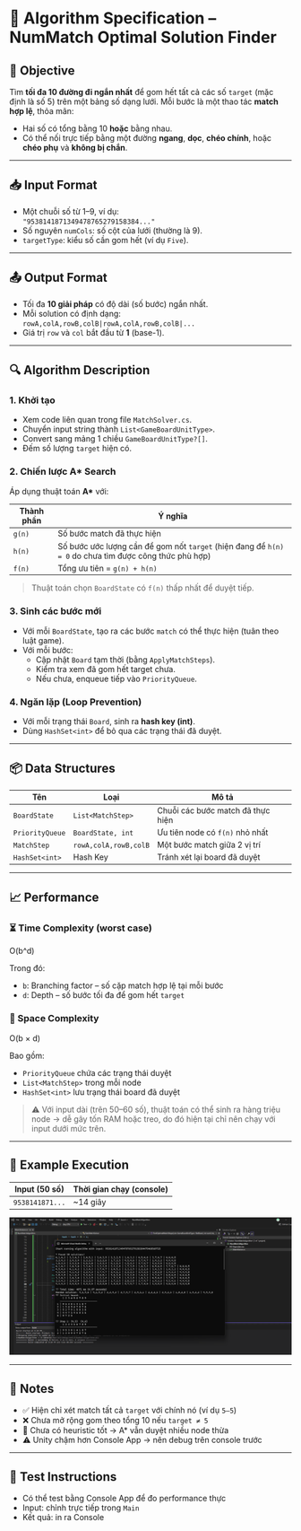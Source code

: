 # 📐 Algorithm Specification – NumMatch Optimal Solution Finder

## 🧩 Objective

Tìm **tối đa 10 đường đi ngắn nhất** để gom hết tất cả các số `target` (mặc định là số 5) trên một bảng số dạng lưới. Mỗi bước là một thao tác **match hợp lệ**, thỏa mãn:

-   Hai số có tổng bằng 10 **hoặc** bằng nhau.
-   Có thể nối trực tiếp bằng một đường **ngang**, **dọc**, **chéo chính**, hoặc **chéo phụ** và **không bị chắn**.

---

## 📥 Input Format

-   Một chuỗi số từ 1–9, ví dụ:  
    `"9538141871349478765279158384..."`
-   Số nguyên `numCols`: số cột của lưới (thường là 9).
-   `targetType`: kiểu số cần gom hết (ví dụ `Five`).

---

## 📤 Output Format

-   Tối đa **10 giải pháp** có độ dài (số bước) ngắn nhất.
-   Mỗi solution có định dạng:  
    `rowA,colA,rowB,colB|rowA,colA,rowB,colB|...`
-   Giá trị `row` và `col` bắt đầu từ **1** (base-1).

---

## 🔍 Algorithm Description

### 1. Khởi tạo

-   Xem code liên quan trong file `MatchSolver.cs`.
-   Chuyển input string thành `List<GameBoardUnitType>`.
-   Convert sang mảng 1 chiều `GameBoardUnitType?[]`.
-   Đếm số lượng `target` hiện có.

### 2. Chiến lược A\* Search

Áp dụng thuật toán **A\*** với:

| Thành phần | Ý nghĩa                                                                                                |
| ---------- | ------------------------------------------------------------------------------------------------------ |
| `g(n)`     | Số bước match đã thực hiện                                                                             |
| `h(n)`     | Số bước ước lượng cần để gom nốt `target` (hiện đang để `h(n) = 0` do chưa tìm được công thức phù hợp) |
| `f(n)`     | Tổng ưu tiên = `g(n) + h(n)`                                                                           |

> Thuật toán chọn `BoardState` có `f(n)` thấp nhất để duyệt tiếp.

### 3. Sinh các bước mới

-   Với mỗi `BoardState`, tạo ra các bước `match` có thể thực hiện (tuân theo luật game).
-   Với mỗi bước:
    -   Cập nhật `Board` tạm thời (bằng `ApplyMatchSteps`).
    -   Kiểm tra xem đã gom hết target chưa.
    -   Nếu chưa, enqueue tiếp vào `PriorityQueue`.

### 4. Ngăn lặp (Loop Prevention)

-   Với mỗi trạng thái `Board`, sinh ra **hash key (int)**.
-   Dùng `HashSet<int>` để bỏ qua các trạng thái đã duyệt.

---

## 📦 Data Structures

| Tên             | Loại                  | Mô tả                             |
| --------------- | --------------------- | --------------------------------- |
| `BoardState`    | `List<MatchStep>`     | Chuỗi các bước match đã thực hiện |
| `PriorityQueue` | `BoardState, int`     | Ưu tiên node có `f(n)` nhỏ nhất   |
| `MatchStep`     | `rowA,colA,rowB,colB` | Một bước match giữa 2 vị trí      |
| `HashSet<int>`  | Hash Key              | Tránh xét lại board đã duyệt      |

---

## 📈 Performance

### ⏳ Time Complexity (worst case)

O(b^d)

Trong đó:

-   `b`: Branching factor – số cặp match hợp lệ tại mỗi bước
-   `d`: Depth – số bước tối đa để gom hết `target`

### 🧠 Space Complexity

O(b × d)

Bao gồm:

-   `PriorityQueue` chứa các trạng thái duyệt
-   `List<MatchStep>` trong mỗi node
-   `HashSet<int>` lưu trạng thái board đã duyệt

> ⚠️ Với input dài (trên 50–60 số), thuật toán có thể sinh ra hàng triệu node → dễ gây tốn RAM hoặc treo, do đó hiện tại chỉ nên chạy với input dưới mức trên.

---

## 🧪 Example Execution

| Input (50 số)   | Thời gian chạy (console) |
| --------------- | ------------------------ |
| `9538141871...` | ~14 giây                 |

![Example Result](Image/AlgoResult.png)

---

## 📌 Notes

-   ✅ Hiện chỉ xét match tất cả `target` với chính nó (ví dụ `5–5`)
-   ❌ Chưa mở rộng gom theo tổng 10 nếu `target ≠ 5`
-   🚫 Chưa có heuristic tốt → A\* vẫn duyệt nhiều node thừa
-   ⚠️ Unity chậm hơn Console App → nên debug trên console trước

---

## 🧪 Test Instructions

-   Có thể test bằng Console App để đo performance thực
-   Input: chỉnh trực tiếp trong `Main`
-   Kết quả: in ra Console
